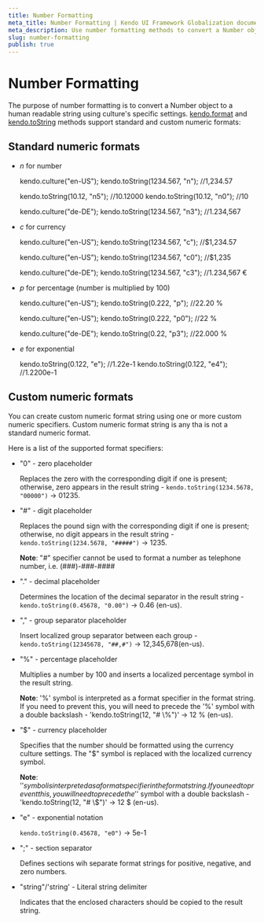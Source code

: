 ```yaml
---
title: Number Formatting
meta_title: Number Formatting | Kendo UI Framework Globalization documentation
meta_description: Use number formatting methods to convert a Number object to a human readable string using culture's specific settings.
slug: number-formatting
publish: true
---
```


# Number Formatting

The purpose of number formatting is to convert a Number object to a human readable string using culture's specific settings. [kendo.format](/kendo-ui/api/framework/kendo#format) and [kendo.toString](/kendo-ui/api/framework/kendo#tostring) methods support standard and custom numeric formats:

## Standard numeric formats

- *n* for number

    kendo.culture("en-US");
    kendo.toString(1234.567, "n"); //1,234.57

	kendo.toString(10.12, "n5"); //10.12000
	kendo.toString(10.12, "n0"); //10

    kendo.culture("de-DE");
    kendo.toString(1234.567, "n3"); //1.234,567

- *c* for currency

	kendo.culture("en-US");
    kendo.toString(1234.567, "c"); //$1,234.57

	kendo.culture("en-US");
	kendo.toString(1234.567, "c0"); //$1,235

    kendo.culture("de-DE");
    kendo.toString(1234.567, "c3"); //1.234,567 €

- *p* for percentage (number is multiplied by 100)

	kendo.culture("en-US");
    kendo.toString(0.222, "p"); //22.20 %

	kendo.culture("en-US");
    kendo.toString(0.222, "p0"); //22 %

    kendo.culture("de-DE");
    kendo.toString(0.22, "p3"); //22.000 %

- *e* for exponential

   kendo.toString(0.122, "e"); //1.22e-1
   kendo.toString(0.122, "e4"); //1.2200e-1

## Custom numeric formats

You can create custom numeric format string using one or more custom numeric specifiers. Custom numeric format string is any tha is not a standard numeric format.

Here is a list of the supported format specifiers:

- "0" - zero placeholder

    Replaces the zero with the corresponding digit if one is present; otherwise, zero appears in the result string - `kendo.toString(1234.5678, "00000")` -> 01235.

- "#" - digit placeholder

    Replaces the pound sign with the corresponding digit if one is present; otherwise, no digit appears in the result string - `kendo.toString(1234.5678, "#####")` -> 1235.

    **Note**: "#" specifier cannot be used to format a number as telephone number, i.e. (###)-###-####

- "." - decimal placeholder

    Determines the location of the decimal separator in the result string - `kendo.toString(0.45678, "0.00")` -> 0.46 (en-us).

- "," - group separator placeholder

    Insert localized group separator between each group - `kendo.toString(12345678, "##,#")` -> 12,345,678(en-us).

- "%" - percentage placeholder

    Multiplies a number by 100 and inserts a localized percentage symbol in the result string.

    **Note**: '%' symbol is interpreted as a format specifier in the format string. If you need to prevent this, you will need to precede the '%' symbol with a double backslash - 'kendo.toString(12, "# \\\%")' -> 12 % (en-us).

- "$" - currency placeholder

    Specifies that the number should be formatted using the currency culture settings. The "$" symbol is replaced with the localized currency symbol.

    **Note**: '$' symbol is interpreted as a format specifier in the format string. If you need to prevent this, you will need to precede the '$' symbol with a double backslash - 'kendo.toString(12, "# \\\$")' -> 12 $ (en-us).

- "e" - exponential notation

    `kendo.toString(0.45678, "e0")` -> 5e-1

- ";" - section separator

    Defines sections wih separate format strings for positive, negative, and zero numbers.

- "string"/'string' - Literal string delimiter

    Indicates that the enclosed characters should be copied to the result string.
